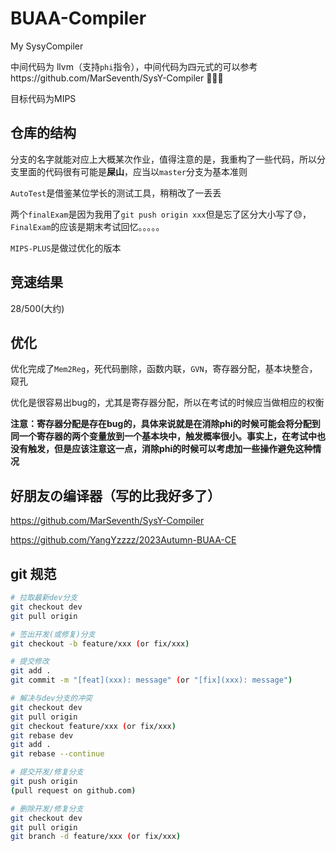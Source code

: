 # BUAA-Compiler
My SysyCompiler

中间代码为 llvm（支持`phi`指令），中间代码为四元式的可以参考https://github.com/MarSeventh/SysY-Compiler 🥰🥰🥰

目标代码为MIPS

## 仓库的结构

分支的名字就能对应上大概某次作业，值得注意的是，我重构了一些代码，所以分支里面的代码很有可能是**屎山**，应当以`master`分支为基本准则

`AutoTest`是借鉴某位学长的测试工具，稍稍改了一丢丢

两个`finalExam`是因为我用了`git push origin xxx`但是忘了区分大小写了😓，`FinalExam`的应该是期末考试回忆。。。。。

`MIPS-PLUS`是做过优化的版本

## 竞速结果

28/500(大约)

## 优化

优化完成了`Mem2Reg`，死代码删除，函数内联，`GVN`，寄存器分配，基本块整合，窥孔

优化是很容易出bug的，尤其是寄存器分配，所以在考试的时候应当做相应的权衡

**注意：寄存器分配是存在bug的，具体来说就是在消除phi的时候可能会将分配到同一个寄存器的两个变量放到一个基本块中，触发概率很小。事实上，在考试中也没有触发，但是应该注意这一点，消除phi的时候可以考虑加一些操作避免这种情况**

## 好朋友の编译器（写的比我好多了）

https://github.com/MarSeventh/SysY-Compiler

https://github.com/YangYzzzz/2023Autumn-BUAA-CE

## git 规范
```bash
# 拉取最新dev分支
git checkout dev
git pull origin

# 签出开发(或修复)分支
git checkout -b feature/xxx (or fix/xxx)

# 提交修改
git add .
git commit -m "[feat](xxx): message" (or "[fix](xxx): message")

# 解决与dev分支的冲突
git checkout dev
git pull origin
git checkout feature/xxx (or fix/xxx)
git rebase dev
git add .
git rebase --continue

# 提交开发/修复分支
git push origin
(pull request on github.com)

# 删除开发/修复分支
git checkout dev
git pull origin
git branch -d feature/xxx (or fix/xxx)
```

